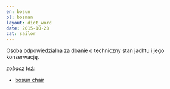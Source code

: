 ```yaml
---
en: bosun
pl: bosman
layout: dict_word
date: 2015-10-28
cat: sailor
---
```


Osoba odpowiedzialna za dbanie o techniczny stan jachtu i jego konserwację. 

*zobacz też:*

* [bosun chair](/dict/b/bosun-chair/)


